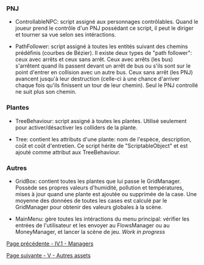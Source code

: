 ### PNJ
* ControllableNPC: script assigné aux personnages contrôlables. Quand le joueur prend le contrôle d'un PNJ possédant ce script, il peut le diriger et tourner sa vue selon ses intéractions.

* PathFollower: script assigné à toutes les entités suivant des chemins prédéfinis (courbes de Bézier). Il existe deux types de "path follower": ceux avec arrêts et ceux sans arrêt. Ceux avec arrêts (les bus) s'arrêtent quand ils passent devant un arrêt de bus ou s'ils sont sur le point d'entrer en collision avec un autre bus. Ceux sans arrêt (les PNJ) avancent jusqu'à leur destruction (celle-ci à une chance d'arriver chaque fois qu'ils finissent un tour de leur chemin). Seul le PNJ controllé ne suit plus son chemin.

### Plantes
* <a name="treeBehaviour">TreeBehaviour</a>: script assigné à toutes les plantes. Utilisé seulement pour activer/désactiver les colliders de la plante.

* Tree: contient les attributs d'une plante: nom de l'espèce, description, coût et coût d'entretien. Ce script hérite de "ScriptableObject" et est ajouté comme attribut aux TreeBehaviour.
### Autres
* <a name="gridBox">GridBox</a>: contient toutes les plantes que lui passe le GridManager. Possède ses propres valeurs d'humidité, pollution et températures, mises à jour quand une plante est ajoutée ou supprimée de la case. Une moyenne des données de toutes les cases est calculé par le GridManager pour obtenir des valeurs globales à la scène.

* MainMenu: gère toutes les intéractions du menu principal: vérifier les entrées de l'utilisateur et les envoyer au FlowsManager ou au MoneyManager, et lancer la scène de jeu.
*Work in progress*

[Page précédente - IV.1 - Managers](Managers)

[Page suivante - V - Autres assets](Assets)
